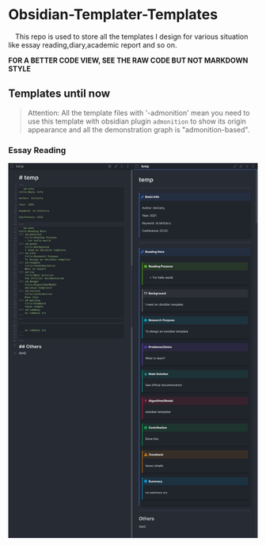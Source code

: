 # Obsidian-Templater-Templates
&emsp;This repo is used to store all the templates I design for various situation like essay reading,diary,academic report and so on.

**FOR A BETTER CODE VIEW, SEE THE RAW CODE BUT NOT MARKDOWN STYLE**

## Templates until now
> Attention: All the template files with '-admonition' mean you need to use this template with obsidian plugin `admonition` to show its origin appearance and all the demonstration graph is "admonition-based".
### Essay Reading
![Demonstration of Essay Reading template](./essay-reading/demonstration.png)